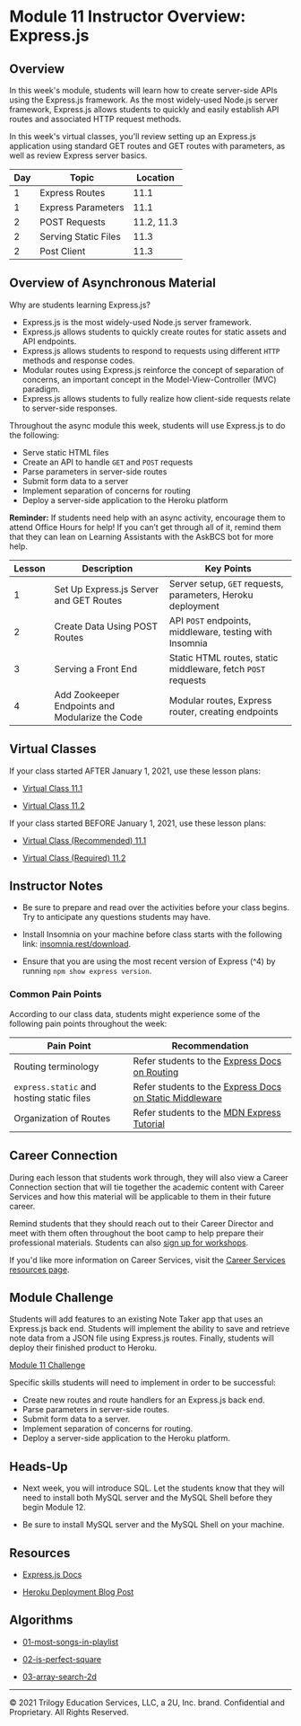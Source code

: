 # Module 11 Instructor Overview: Express.js

## Overview

In this week's module, students will learn how to create server-side APIs using the Express.js framework. As the most widely-used Node.js server framework, Express.js allows students to quickly and easily establish API routes and associated HTTP request methods.

In this week's virtual classes, you'll review setting up an Express.js application using standard GET routes and GET routes with parameters, as well as review Express server basics.

| Day | Topic                | Location   |
| --- | -------------------- | ---------- |
| 1   | Express Routes       | 11.1       |
| 1   | Express Parameters   | 11.1       |
| 2   | POST Requests        | 11.2, 11.3 |
| 2   | Serving Static Files | 11.3       |
| 2   | Post Client          | 11.3       |

## Overview of Asynchronous Material

Why are students learning Express.js?

* Express.js is the most widely-used Node.js server framework.
* Express.js allows students to quickly create routes for static assets and API endpoints.
* Express.js allows students to respond to requests using different `HTTP` methods and response codes.
* Modular routes using Express.js reinforce the concept of separation of concerns, an important concept in the Model-View-Controller (MVC) paradigm.
* Express.js allows students to fully realize how client-side requests relate to server-side responses.

Throughout the async module this week, students will use Express.js to do the following:

* Serve static HTML files
* Create an API to handle `GET` and `POST` requests
* Parse parameters in server-side routes
* Submit form data to a server
* Implement separation of concerns for routing
* Deploy a server-side application to the Heroku platform

**Reminder:** If students need help with an async activity, encourage them to attend Office Hours for help! If you can’t get through all of it, remind them that they can lean on Learning Assistants with the AskBCS bot for more help.

| Lesson | Description                                     | Key Points                                                   |
| ------ | ----------------------------------------------- | ------------------------------------------------------------ |
| 1      | Set Up Express.js Server and GET Routes         | Server setup, `GET` requests, parameters, Heroku deployment  |
| 2      | Create Data Using POST Routes                   | API `POST` endpoints, middleware, testing with Insomnia      |
| 3      | Serving a Front End                             | Static HTML routes, static middleware, fetch `POST` requests |
| 4      | Add Zookeeper Endpoints and Modularize the Code | Modular routes, Express router, creating endpoints           |

## Virtual Classes

If your class started AFTER January 1, 2021, use these lesson plans:

* [Virtual Class 11.1](./11.1-REQUIRED.md)

* [Virtual Class 11.2](./11.2-REQUIRED.md)

If your class started BEFORE January 1, 2021, use these lesson plans:

* [Virtual Class (Recommended) 11.1](./11.1-RECOMMENDED.md)

* [Virtual Class (Required) 11.2](./11.2-REQUIRED.md)

## Instructor Notes

* Be sure to prepare and read over the activities before your class begins. Try to anticipate any questions students may have.

* Install Insomnia on your machine before class starts with the following link: [insomnia.rest/download](https://insomnia.rest/download).

* Ensure that you are using the most recent version of Express (^4) by running `npm show express version`.

### Common Pain Points

According to our class data, students might experience some of the following pain points throughout the week:

| Pain Point                                | Recommendation                                                                                                                 |
| --- | --- |
| Routing terminology                       | Refer students to the [Express Docs on Routing](https://expressjs.com/en/guide/routing.html)                                   |
| `express.static` and hosting static files | Refer students to the [Express Docs on Static Middleware](https://expressjs.com/en/starter/static-files.html)                  |
| Organization of Routes                    | Refer students to the [MDN Express Tutorial](https://developer.mozilla.org/en-US/docs/Learn/Server-side/Express_Nodejs/routes) |

## Career Connection

During each lesson that students work through, they will also view a Career Connection section that will tie together the academic content with Career Services and how this material will be applicable to them in their future career.

Remind students that they should reach out to their Career Director and meet with them often throughout the boot camp to help prepare their professional materials. Students can also [sign up for workshops](https://careerservicesonlineevents.splashthat.com/).

If you'd like more information on Career Services, visit the [Career Services resources page](https://mycareerspot.org/).

## Module Challenge

Students will add features to an existing Note Taker app that uses an Express.js back end. Students will implement the ability to save and retrieve note data from a JSON file using Express.js routes. Finally, students will deploy their finished product to Heroku.

[Module 11 Challenge](../../01-Class-Content/11-Express/02-Challenge/README.md)

Specific skills students will need to implement in order to be successful:

* Create new routes and route handlers for an Express.js back end.
* Parse parameters in server-side routes.
* Submit form data to a server.
* Implement separation of concerns for routing.
* Deploy a server-side application to the Heroku platform.

## Heads-Up

* Next week, you will introduce SQL. Let the students know that they will need to install both MySQL server and the MySQL Shell before they begin Module 12.

* Be sure to install MySQL server and the MySQL Shell on your machine.

## Resources

* [Express.js Docs](https://expressjs.com/en/api.html)

* [Heroku Deployment Blog Post](https://coding-boot-camp.github.io/full-stack/heroku/heroku-deployment-guide)

## Algorithms

* [01-most-songs-in-playlist](../../01-Class-Content/11-Express/03-Algorithms/01-most-songs-in-playlist)

* [02-is-perfect-square](../../01-Class-Content/11-Express/03-Algorithms/02-is-perfect-square)

* [03-array-search-2d](../../01-Class-Content/11-Express/03-Algorithms/03-array-search-2d)

---
© 2021 Trilogy Education Services, LLC, a 2U, Inc. brand. Confidential and Proprietary. All Rights Reserved.
